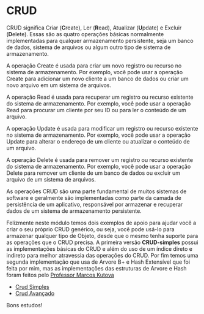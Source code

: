 # CRUD

CRUD significa Criar (**C**reate), Ler (**R**ead), Atualizar (**U**pdate) e Excluir (**D**elete). Essas são as quatro operações básicas normalmente implementadas para qualquer armazenamento persistente, seja um banco de dados, sistema de arquivos ou algum outro tipo de sistema de armazenamento.

A operação Create é usada para criar um novo registro ou recurso no sistema de armazenamento. Por exemplo, você pode usar a operação Create para adicionar um novo cliente a um banco de dados ou criar um novo arquivo em um sistema de arquivos.

A operação Read é usada para recuperar um registro ou recurso existente do sistema de armazenamento. Por exemplo, você pode usar a operação Read para procurar um cliente por seu ID ou para ler o conteúdo de um arquivo.

A operação Update é usada para modificar um registro ou recurso existente no sistema de armazenamento. Por exemplo, você pode usar a operação Update para alterar o endereço de um cliente ou atualizar o conteúdo de um arquivo.

A operação Delete é usada para remover um registro ou recurso existente do sistema de armazenamento. Por exemplo, você pode usar a operação Delete para remover um cliente de um banco de dados ou excluir um arquivo de um sistema de arquivos.

As operações CRUD são uma parte fundamental de muitos sistemas de software e geralmente são implementadas como parte da camada de persistência de um aplicativo, responsável por armazenar e recuperar dados de um sistema de armazenamento persistente.

Felizmente neste módulo temos dois exemplos de apoio para ajudar você a criar o seu próprio CRUD genérico, ou seja, você pode usá-lo para armazenar qualquer tipo de Objeto, desde que o mesmo tenha suporte para as operações que o CRUD precisa. A primeira versão **CRUD-simples** possui as implementações básicas do CRUD e além do uso de um índice direto e indireto para melhor atravessia das operações do CRUD. Por fim temos uma segunda implementação que usa de Arvore B+ e Hash Extensível que foi feita por mim, mas as implementações das estruturas de Arvore e Hash foram feitos pelo [Professor Marcos Kutova](https://www.kutova.com/)

- [Crud Simples](https://github.com/Programando-o-Mundo/Microfundamentos-AEDs/tree/main/AEDs3/CRUD/CRUD-simples)
- [Crud Avançado](https://github.com/Programando-o-Mundo/Microfundamentos-AEDs/tree/main/AEDs3/CRUD/CRUD-com-arvore-bmais-e-hash-extensivel)

Bons estudos!

